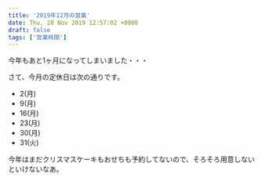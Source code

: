 ```yaml
---
title: '2019年12月の営業'
date: Thu, 28 Nov 2019 12:57:02 +0000
draft: false
tags: ['営業時間']
---
```


今年もあと1ヶ月になってしまいました・・・

さて、今月の定休日は次の通りです。

*   2(月)
*   9(月)
*   16(月)
*   23(月)
*   30(月)
*   31(火)

今年はまだクリスマスケーキもおせちも予約してないので、そろそろ用意しないといけないなあ。